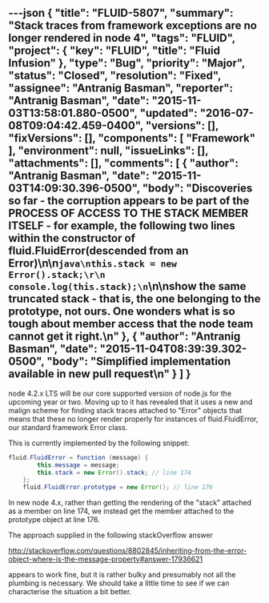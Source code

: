 ---json
{
  "title": "FLUID-5807",
  "summary": "Stack traces from framework exceptions are no longer rendered in node 4",
  "tags": "FLUID",
  "project": {
    "key": "FLUID",
    "title": "Fluid Infusion"
  },
  "type": "Bug",
  "priority": "Major",
  "status": "Closed",
  "resolution": "Fixed",
  "assignee": "Antranig Basman",
  "reporter": "Antranig Basman",
  "date": "2015-11-03T13:58:01.880-0500",
  "updated": "2016-07-08T09:04:42.459-0400",
  "versions": [],
  "fixVersions": [],
  "components": [
    "Framework"
  ],
  "environment": null,
  "issueLinks": [],
  "attachments": [],
  "comments": [
    {
      "author": "Antranig Basman",
      "date": "2015-11-03T14:09:30.396-0500",
      "body": "Discoveries so far - the corruption appears to be part of the PROCESS OF ACCESS TO THE STACK MEMBER ITSELF - for example, the following two lines within the constructor of fluid.FluidError(descended from an Error)\n\n```java\nthis.stack = new Error().stack;\r\n        console.log(this.stack);\n```\n\nshow the same truncated stack - that is, the one belonging to the prototype, not ours. One wonders what is so tough about member access that the node team cannot get it right.\n"
    },
    {
      "author": "Antranig Basman",
      "date": "2015-11-04T08:39:39.302-0500",
      "body": "Simplified implementation available in new pull request\n"
    }
  ]
}
---
node 4.2.x LTS will be our core supported version of node.js for the upcoming year or two. Moving up to it has revealed that it uses a new and malign scheme for finding stack traces attached to "Error" objects that means that these no longer render properly for instances of fluid.FluidError, our standard framework Error class.

This is currently implemented by the following snippet:

```java
fluid.FluidError = function (message) {
        this.message = message;
        this.stack = new Error().stack; // line 174
    };
    fluid.FluidError.prototype = new Error(); // line 176
```

In new node 4.x, rather than getting the rendering of the "stack" attached as a member on line 174, we instead get the member attached to the prototype object at line 176.

The approach supplied in the following stackOverflow answer&#x20;

<http://stackoverflow.com/questions/8802845/inheriting-from-the-error-object-where-is-the-message-property#answer-17936621>

appears to work fine, but it is rather bulky and presumably not all the plumbing is necessary. We should take a little time to see if we can characterise the situation a bit better.

        